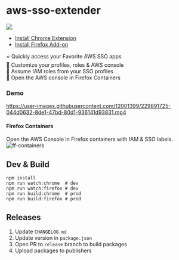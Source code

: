 # aws-sso-extender

[![](https://github.com/WTFender/aws-sso-extender/actions/workflows/codeql.yml/badge.svg?event=push)](https://github.com/WTFender/aws-sso-extender/actions/workflows/codeql.yml)

- [Install Chrome Extension](https://chrome.google.com/webstore/detail/aws-sso-extender/pojoaiboolahdaedebpjgnllehpofkep)
- [Install Firefox Add-on](https://addons.mozilla.org/en-US/firefox/addon/aws-sso-extender/)

⭐ Quickly access your Favorite AWS SSO apps  
🎨 Customize your profiles, roles & AWS console  
🔑 Assume IAM roles from your SSO profiles  
🦊 Open the AWS console in Firefox Containers  

### Demo

https://user-images.githubusercontent.com/12001399/229891725-044d0632-8de1-47bd-80d1-936141d93831.mp4

#### Firefox Containers
Open the AWS Console in Firefox containers with IAM & SSO labels.
![ff-containers](https://github.com/WTFender/aws-sso-extender/assets/12001399/f9a46635-cdf3-4058-937a-ad782ff9c109)

## Dev & Build
```
npm install
npm run watch:chrome  # dev
npm run watch:firefox # dev
npm run build:chrome  # prod
npm run build:firefox # prod
```
## Releases
1. Update `CHANGELOG.md`
2. Update version in `package.json`
3. Open PR to `release` branch to build packages
4. Upload packages to publishers
